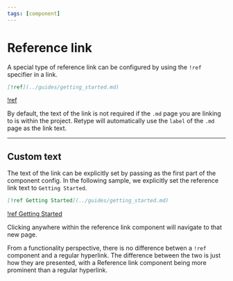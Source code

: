 ```yaml
---
tags: [component]
---
```

# Reference link

A special type of reference link can be configured by using the `!ref` specifier in a link.

```md
[!ref](../guides/getting_started.md)
```

[!ref](../guides/getting_started.md)

By default, the text of the link is not required if the `.md` page you are linking to is within the project. Retype will automatically use the `label` of the `.md` page as the link text.

---

## Custom text

The text of the link can be explicitly set by passing as the first part of the component config. In the following sample, we explicitly set the reference link text to `Getting Started`.

```md
[!ref Getting Started](../guides/getting_started.md)
```

[!ref Getting Started](../guides/getting_started.md)

Clicking anywhere within the reference link component will navigate to that new page.

From a functionality perspective, there is no difference betwen a `!ref` component and a regular hyperlink. The difference between the two is just how they are presented, with a Reference link component being more prominent than a regular hyperlink.
